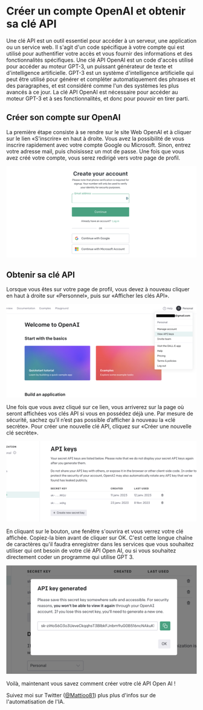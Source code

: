 <!--
.. title: Créer un compte OpenAI et obtenir sa clé API
.. slug: creer-un-compte-openai-et-obtenir-sa-cle-api
.. date: 2023-02-08 11:51:46 UTC+01:00
.. tags: ai
.. category: tutorial
.. link:
.. description: quick tutorial to create your openAI account and get your first API key
.. type: text
.. previewimage: /images/coding.png
-->

# Créer un compte OpenAI et obtenir sa clé API

Une clé API est un outil essentiel pour accéder à un serveur, une application ou un service web. Il s'agit d'un code spécifique à votre compte qui est utilisé pour authentifier votre accès et vous fournir des informations et des fonctionnalités spécifiques. Une clé API OpenAI est un code d'accès utilisé pour accéder au moteur GPT-3, un puissant générateur de texte et d'intelligence artificielle. GPT-3 est un système d'intelligence artificielle qui peut être utilisé pour générer et compléter automatiquement des phrases et des paragraphes, et est considéré comme l'un des systèmes les plus avancés à ce jour. La clé API OpenAI est nécessaire pour accéder au moteur GPT-3 et à ses fonctionnalités, et donc pour pouvoir en tirer parti.

<!-- TEASER_END -->

## Créer son compte sur OpenAI

La première étape consiste à se rendre sur le site Web OpenAI et à cliquer sur le lien «S'inscrire» en haut à droite. Vous avez la possibilité de vous inscrire rapidement avec votre compte Google ou Microsoft. Sinon, entrez votre adresse mail, puis choisissez un mot de passe. Une fois que vous avez créé votre compte, vous serez redirigé vers votre page de profil.

![](/images/apiopenai/1.png)

## Obtenir sa clé API

Lorsque vous êtes sur votre page de profil, vous devez à nouveau cliquer en haut à droite sur «Personnel», puis sur «Afficher les clés API».

![](/images/apiopenai/2.png)

Une fois que vous avez cliqué sur ce lien, vous arriverez sur la page où seront affichées vos clés API si vous en possédez déjà une. Par mesure de sécurité, sachez qu’il n’est pas possible d’afficher à nouveau la «clé secrète». Pour créer une nouvelle clé API, cliquez sur «Créer une nouvelle clé secrète».

![](/images/apiopenai/3.png)

En cliquant sur le bouton, une fenêtre s'ouvrira et vous verrez votre clé affichée. Copiez-la bien avant de cliquer sur OK. C'est cette longue chaîne de caractères qu'il faudra enregistrer dans les services que vous souhaitez utiliser qui ont besoin de votre clé API Open AI, ou si vous souhaitez directement coder un programme qui utilise GPT 3.

![](/images/apiopenai/4.png)

Voilà, maintenant vous savez comment créer votre clé API Open AI !

Suivez moi sur Twitter ([@Mattioo81](https://twitter.com/Mattioo81)) plus plus d'infos sur de l'automatisation de l'IA.
